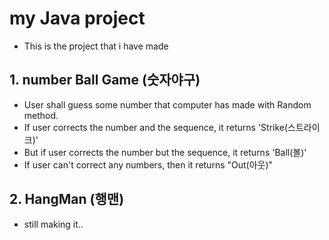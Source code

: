 # my Java project
- This is the project that i have made

## 1. number Ball Game (숫자야구)
- User shall guess some number that computer has made with Random method.
- If user corrects the number and the sequence, it returns 'Strike(스트라이크)'
- But if user corrects the number but the sequence, it returns 'Ball(볼)'
- If user can't correct any numbers, then it returns "Out(아웃)"

## 2. HangMan (행맨)
- still making it.. 

